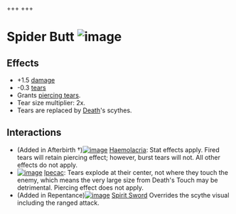 +++
+++

 # Spider Butt ![image](/image/Spider_Butt.png) 


Effects
---------


* +1.5 [damage](/wiki/Damage "Damage")
* -0.3 [tears](/wiki/Tears "Tears")
* Grants [piercing tears](/wiki/Piercing_tears "Piercing tears").
* Tear size multiplier: 2x.
* Tears are replaced by [Death](/wiki/Death_(Boss) "Death (Boss)")'s scythes.


Interactions
--------------


* (Added in Afterbirth †)[![image](/image/Haemolacria.png)](/wiki/Haemolacria "Haemolacria") [Haemolacria](/wiki/Haemolacria "Haemolacria"): Stat effects apply. Fired tears will retain piercing effect; however, burst tears will not. All other effects do not apply.
* [![image](/image/Ipecac.png)](/wiki/Ipecac "Ipecac") [Ipecac](/wiki/Ipecac "Ipecac"): Tears explode at their center, not where they touch the enemy, which means the very large size from Death's Touch may be detrimental. Piercing effect does not apply.
* (Added in Repentance)[![image](/image/Spirit_Sword.png)](/wiki/Spirit_Sword "Spirit Sword") [Spirit Sword](/wiki/Spirit_Sword "Spirit Sword") Overrides the scythe visual including the ranged attack.


